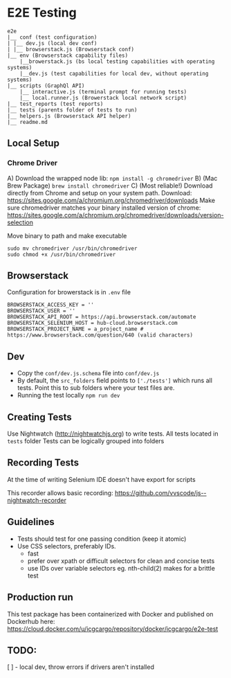 # E2E Testing

```
e2e
|__ conf (test configuration)
| |__ dev.js (local dev conf)
| |__ browserstack.js (Browserstack conf)
|__ env (Browserstack capability files)
    |__browerstack.js (bs local testing capabilities with operating systems)
    |__dev.js (test capabilities for local dev, without operating systems)
|__ scripts (GraphQl API)
    |__ interactive.js (terminal prompt for running tests)
    |__ local.runner.js (Browerstack local network script)
|__ test_reports (test reports)
|__ tests (parents folder of tests to run)
|__ helpers.js (Browserstack API helper)
|__ readme.md
```

## Local Setup

### Chrome Driver

A) Download the wrapped node lib: `npm install -g chromedriver`
B) (Mac Brew Package) `brew install chromedriver`
C) (Most reliable!) Download directly from Chrome and setup on your system path.
Download: https://sites.google.com/a/chromium.org/chromedriver/downloads
Make sure chromedriver matches your binary installed version of chrome:
https://sites.google.com/a/chromium.org/chromedriver/downloads/version-selection

Move binary to path and make executable

```
sudo mv chromedriver /usr/bin/chromedriver
sudo chmod +x /usr/bin/chromedriver
```

## Browserstack

Configuration for browerstack is in `.env` file

```
BROWSERSTACK_ACCESS_KEY = ''
BROWSERSTACK_USER = ''
BROWSERSTACK_API_ROOT = https://api.browserstack.com/automate
BROWSERSTACK_SELENIUM_HOST = hub-cloud.browserstack.com
BROWSERSTACK_PROJECT_NAME = a_project_name # https://www.browserstack.com/question/640 (valid characters)
```

## Dev

- Copy the `conf/dev.js.schema` file into `conf/dev.js`
- By default, the `src_folders` field points to `['./tests']` which runs all tests. Point this to sub folders where your test files are.
- Running the test locally `npm run dev`

## Creating Tests

Use Nightwatch (http://nightwatchjs.org) to write tests.
All tests located in `tests` folder
Tests can be logically grouped into folders

## Recording Tests

At the time of writing Selenium IDE doesn't have export for scripts

This recorder allows basic recording: https://github.com/vvscode/js--nightwatch-recorder

## Guidelines

- Tests should test for one passing condition (keep it atomic)
- Use CSS selectors, preferably IDs.
  - fast
  - prefer over xpath or difficult selectors for clean and concise tests
  - use IDs over variable selectors eg. nth-child(2) makes for a brittle test

## Production run

This test package has been containerized with Docker and published on Dockerhub here: https://cloud.docker.com/u/icgcargo/repository/docker/icgcargo/e2e-test

## TODO:

[ ] - local dev, throw errors if drivers aren't installed
